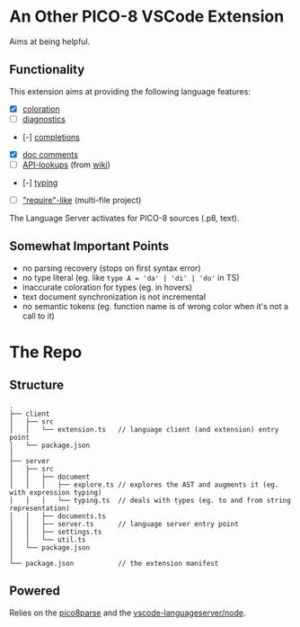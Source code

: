# An Other PICO-8 VSCode Extension

Aims at being helpful.

## Functionality

This extension aims at providing the following language features:

 - [x] [coloration](#coloration)
 - [ ] [diagnostics](#diagnostics)
 - [-] [completions](#completions)
 - [x] [doc comments](#doc-comments)
 - [ ] [API-lookups](#api-lookups) (from [wiki](https://pico-8.fandom.com))
 - [-] [typing](#typing)
 - [ ] ["require"-like](#require-include) (multi-file project)

The Language Server activates for PICO-8 sources (.p8, text).


## Somewhat Important Points

 - no parsing recovery (stops on first syntax error)
 - no type literal (eg. like `type A = 'da' | 'di' | 'do'` in TS)
 - inaccurate coloration for types (eg. in hovers)
 - text document synchronization is not incremental
 - no semantic tokens (eg. function name is of wrong color when it's not a call to it)

# The Repo

## Structure

```
.
├── client
│   ├── src
│   │   └── extension.ts   // language client (and extension) entry point
│   └── package.json
│
├── server
│   ├── src
│   │   ├── document
│   │   │   ├── explore.ts // explores the AST and augments it (eg. with expression typing)
│   │   │   └── typing.ts  // deals with types (eg. to and from string representation)
│   │   ├── documents.ts
│   │   ├── server.ts      // language server entry point
│   │   ├── settings.ts
│   │   └── util.ts
│   └── package.json
│
└── package.json           // the extension manifest
```

## Powered

Relies on the [pico8parse](https://github.com/PictElm/pico8parse) and the [vscode-languageserver/node](https://github.com/Microsoft/vscode-languageserver-node).
